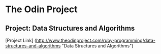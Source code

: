 The Odin Project
===
Project: Data Structures and Algorithms
---
[Project Link] (http://www.theodinproject.com/ruby-programming/data-structures-and-algorithms "Data Structures and Algorithms")